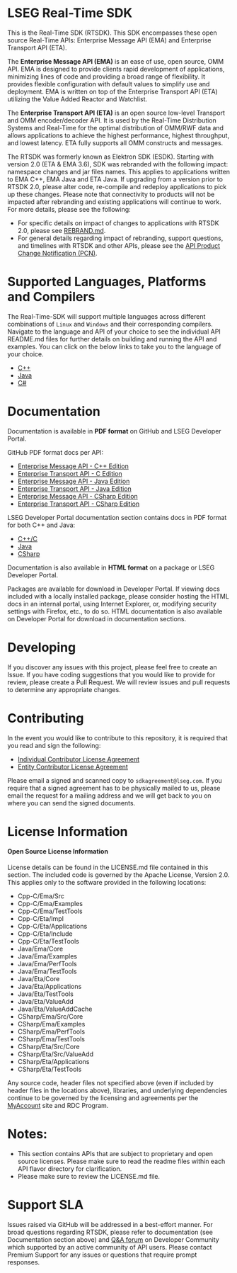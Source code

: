 # LSEG Real-Time SDK

This is the Real-Time SDK (RTSDK). This SDK encompasses these open source Real-Time APIs: Enterprise Message API (EMA) and Enterprise Transport API (ETA).

The **Enterprise Message API (EMA)** is an ease of use, open source, OMM API. EMA is designed to provide clients rapid development of applications, minimizing lines of code and providing a broad range of flexibility. It provides flexible configuration with default values to simplify use and deployment.  EMA is written on top of the Enterprise Transport API (ETA) utilizing the Value Added Reactor and Watchlist. 

The **Enterprise Transport API (ETA)** is an open source low-level Transport and OMM encoder/decoder API. It is used by the Real-Time Distribution Systems and Real-Time for the optimal distribution of OMM/RWF data and allows applications to achieve the highest performance, highest throughput, and lowest latency. ETA fully supports all OMM constructs and messages.

The RTSDK was formerly known as Elektron SDK (ESDK). Starting with version 2.0 (ETA & EMA 3.6), SDK was rebranded with the following impact: namespace changes and jar files names. This applies to applications written to EMA C++, EMA Java and ETA Java. If upgrading from a version prior to RTSDK 2.0, please alter code, re-compile and redeploy applications to pick up these changes. Please note that connectivity to products will not be impacted after rebranding and existing applications will continue to work. For more details, please see the following:

- For specific details on impact of changes to applications with RTSDK 2.0, please see [REBRAND.md](REBRAND.md).
- For general details regarding impact of rebranding, support questions, and timelines with RTSDK and other APIs, please see the [API Product Change Notification (PCN)](https://my.refinitiv.com/content/mytr/en/pcnpage/12072.html). 


# Supported Languages, Platforms and Compilers

The Real-Time-SDK will support multiple languages across different combinations of `Linux` and `Windows` and their corresponding compilers. Navigate to the language and API of your choice to see the individual API README.md files for further details on building and running the API and examples. You can click on the below links to take you to the language of your choice.

- [C++](Cpp-C)
- [Java](Java)
- [C#](CSharp)


# Documentation
Documentation is available in **PDF format** on GitHub and LSEG Developer Portal. 

GitHub PDF format docs per API:

- [Enterprise Message API - C++ Edition](Cpp-C/Ema/Docs)
- [Enterprise Transport API - C Edition](Cpp-C/Eta/Docs)
- [Enterprise Message API - Java Edition](Java/Ema/Docs)
- [Enterprise Transport API - Java Edition](Java/Eta/Docs)
- [Enterprise Message API - CSharp Edition](CSharp/Ema/Docs)
- [Enterprise Transport API - CSharp Edition](CSharp/Eta/Docs)

LSEG Developer Portal documentation section contains docs in PDF format for both C++ and Java:

- [C++/C](https://developers.lseg.com/en/api-catalog/refinitiv-real-time-opnsrc/rt-sdk-cc/documentation)
- [Java](https://developers.lseg.com/en/api-catalog/refinitiv-real-time-opnsrc/rt-sdk-java/documentation)
- [CSharp](https://developers.lseg.com/en/api-catalog/refinitiv-real-time-opnsrc/refinitiv-real-time-csharp-sdk/documentation)

Documentation is also available in **HTML format** on a package or LSEG Developer Portal. 

Packages are available for download in Developer Portal. If viewing docs included with a locally installed package, please consider hosting the HTML docs in an internal portal, using Internet Explorer, or, modifying security settings with Firefox, etc., to do so. HTML documentation is also available on Developer Portal for download in documentation sections.


# Developing 
If you discover any issues with this project, please feel free to create an Issue.
If you have coding suggestions that you would like to provide for review, please create a Pull Request.
We will review issues and pull requests to determine any appropriate changes.

# Contributing
In the event you would like to contribute to this repository, it is required that you read and sign the following:

- [Individual Contributor License Agreement](https://github.com/Refinitiv/Real-Time-SDK/blob/master/Refinitiv%20Real-Time%20API%20Individual%20Contributor%20License%20Agreement.pdf)
- [Entity Contributor License Agreement](https://github.com/Refinitiv/Real-Time-SDK/blob/master/Refinitiv%20Real-Time%20API%20Entity%20Contributor%20License%20Agreement.pdf)

Please email a signed and scanned copy to `sdkagreement@lseg.com`.  If you require that a signed agreement has to be physically mailed to us, please email the request for a mailing address and we will get back to you on where you can send the signed documents.

# License Information

#### Open Source License Information

License details can be found in the LICENSE.md file contained in this section. The included code is governed by the Apache License, Version 2.0. This applies only to the software provided in the following locations:

- Cpp-C/Ema/Src
- Cpp-C/Ema/Examples
- Cpp-C/Ema/TestTools
- Cpp-C/Eta/Impl
- Cpp-C/Eta/Applications
- Cpp-C/Eta/Include
- Cpp-C/Eta/TestTools
- Java/Ema/Core
- Java/Ema/Examples
- Java/Ema/PerfTools
- Java/Ema/TestTools
- Java/Eta/Core
- Java/Eta/Applications
- Java/Eta/TestTools
- Java/Eta/ValueAdd
- Java/Eta/ValueAddCache
- CSharp/Ema/Src/Core
- CSharp/Ema/Examples
- CSharp/Ema/PerfTools
- CSharp/Ema/TestTools
- CSharp/Eta/Src/Core
- CSharp/Eta/Src/ValueAdd
- CSharp/Eta/Applications
- CSharp/Eta/TestTools

Any source code, header files not specified above (even if included by header files in the locations above), libraries, and underlying dependencies continue to be governed by the licensing and agreements per the [MyAccount](https://myaccount.lseg.com/en/signin.html) site and RDC Program.


# Notes:
- This section contains APIs that are subject to proprietary and open source licenses.  Please make sure to read the readme files within each API flavor directory for clarification.
- Please make sure to review the LICENSE.md file.

# Support SLA

Issues raised via GitHub will be addressed in a best-effort manner. For broad questions regarding RTSDK, please refer to documentation (see Documentation section above) and [Q&A forum](https://community.developers.refinitiv.com/index.html) on Developer Community which supported by an active community of API users. Please contact Premium Support for any issues or questions that require prompt responses.
